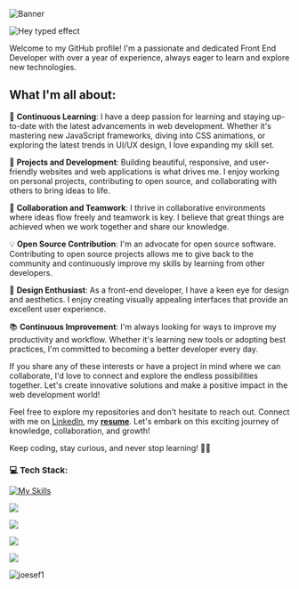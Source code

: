 ![Banner](https://mir-s3-cdn-cf.behance.net/project_modules/max_1200/81bb4b165684019.640b6038d133e.gif)

![Hey typed effect](https://readme-typing-svg.herokuapp.com?font=Poppins&weight=500&size=25&pause=1000&width=435&lines=Hey+there%2C+I'm+Yousef+Elkholy!+%F0%9F%91%8B)

Welcome to my GitHub profile! I'm a passionate and dedicated Front End Developer with over a year of experience, always eager to learn and explore new technologies.

## What I'm all about:

🌱 **Continuous Learning**: I have a deep passion for learning and staying up-to-date with the latest advancements in web development. Whether it's mastering new JavaScript frameworks, diving into CSS animations, or exploring the latest trends in UI/UX design, I love expanding my skill set.

🚀 **Projects and Development**: Building beautiful, responsive, and user-friendly websites and web applications is what drives me. I enjoy working on personal projects, contributing to open source, and collaborating with others to bring ideas to life.

👥 **Collaboration and Teamwork**: I thrive in collaborative environments where ideas flow freely and teamwork is key. I believe that great things are achieved when we work together and share our knowledge.

💡 **Open Source Contribution**: I'm an advocate for open source software. Contributing to open source projects allows me to give back to the community and continuously improve my skills by learning from other developers.

🎨 **Design Enthusiast**: As a front-end developer, I have a keen eye for design and aesthetics. I enjoy creating visually appealing interfaces that provide an excellent user experience.

📚 **Continuous Improvement**: I'm always looking for ways to improve my productivity and workflow. Whether it's learning new tools or adopting best practices, I'm committed to becoming a better developer every day.

If you share any of these interests or have a project in mind where we can collaborate, I'd love to connect and explore the endless possibilities together. Let's create innovative solutions and make a positive impact in the web development world!

Feel free to explore my repositories and don't hesitate to reach out. Connect with me on [LinkedIn](https://www.linkedin.com/in/yousef-el-kholy/), my **[resume](https://www.cakeresume.com/pdf/s--dkPfSGfYEihGkC-zC0C4SQ--/rGkjR.pdf)**. Let's embark on this exciting journey of knowledge, collaboration, and growth!

Keep coding, stay curious, and never stop learning! 🚀✨

<h1 style="font-size: 15px;" align="left">💻 Tech Stack:</h1>

[![My Skills](https://skillicons.dev/icons?i=html,css,sass,js,ts,react,tailwind,bootstrap,redux,firebase,vscode,git&perline=12)](https://skillicons.dev)

![](https://streak-stats.demolab.com?user=joesef1&theme=radical&card_width=1080)

![](https://github-readme-stats.vercel.app/api?username=joesef1&show_icons=true&theme=radical&card_width=1080)

![](https://github-readme-activity-graph.vercel.app/graph?username=joesef1&bg_color=000000&color=417e86&line=ff0000&point=948484&area=true&hide_border=true)

![](https://github-readme-stats.vercel.app/api/top-langs/?username=joesef1&layout=compact&theme=radical&card_width=1080)

<p align="left"><img src="https://komarev.com/ghpvc/?username=joesef1&label=Profile%20views&color=0e75b6&style=flat" alt="joesef1" /></p>

